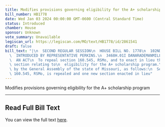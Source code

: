 ```yaml
---
title: Modifies provisions governing eligibility for the A+ scholarship program
bill_number: HB1778
date: Wed Jan 03 2024 00:00:00 GMT-0600 (Central Standard Time)
status: Introduced
chamber: House
sponsor: Unknown
vote_summary: Unavailable
legiscan_url: https://legiscan.com/MO/text/HB1778/id/2861541
draft: false
bill_text: "|\n  SECOND REGULAR SESSION\n  HOUSE BILL NO. 1778\n  102ND GENERAL ASSEMBLY\n\
  \  INTRODUCED BY REPRESENTATIVE PERKINS.\n  3468H.01I DANARADEMANMILLER,ChiefClerk\n\
  \  AN ACT\n  To repeal section 160.545, RSMo, and to enact in lieu thereof one new\
  \ section relating to\n  eligibility for the A+ scholarship program.\n  Be it enacted\
  \ by the General Assembly of the state of Missouri, as follows:\n  Section A. Section\
  \ 160.545, RSMo, is repealed and one new section enacted in lieu"
---
```

Modifies provisions governing eligibility for the A+ scholarship program

---

## Read Full Bill Text

You can view the full text [here](https://legiscan.com/MO/text/HB1778/id/2861541).
